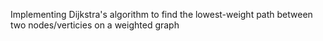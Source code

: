 Implementing Dijkstra's algorithm to find the lowest-weight path between two nodes/verticies on a weighted graph
